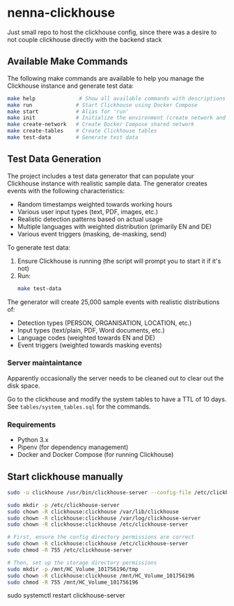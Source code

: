 # nenna-clickhouse

Just small repo to host the clickhouse config, since there was a desire
to not couple clickhouse directly with the backend stack

## Available Make Commands

The following make commands are available to help you manage the Clickhouse instance and generate test data:

```bash
make help              # Show all available commands with descriptions
make run              # Start Clickhouse using Docker Compose
make start            # Alias for 'run'
make init             # Initialize the environment (create network and tables)
make create-network   # Create Docker Compose shared network
make create-tables    # Create Clickhouse tables
make test-data        # Generate test data
```

## Test Data Generation

The project includes a test data generator that can populate your Clickhouse instance with realistic sample data. The generator creates events with the following characteristics:

- Random timestamps weighted towards working hours
- Various user input types (text, PDF, images, etc.)
- Realistic detection patterns based on actual usage
- Multiple languages with weighted distribution (primarily EN and DE)
- Various event triggers (masking, de-masking, send)

To generate test data:

1. Ensure Clickhouse is running (the script will prompt you to start it if it's not)
2. Run:
   ```bash
   make test-data
   ```

The generator will create 25,000 sample events with realistic distributions of:

- Detection types (PERSON, ORGANISATION, LOCATION, etc.)
- Input types (text/plain, PDF, Word documents, etc.)
- Language codes (weighted towards EN and DE)
- Event triggers (weighted towards masking events)

### Server maintaintance

Apparently occasionally the server needs to be cleaned out to clear out the disk space.

Go to the clickhouse and modify the system tables to have a TTL of 10 days.
See `tables/system_tables.sql` for the commands.

### Requirements

- Python 3.x
- Pipenv (for dependency management)
- Docker and Docker Compose (for running Clickhouse)

## Start clickhouse manually

```sh
sudo -u clickhouse /usr/bin/clickhouse-server --config-file /etc/clickhouse-server/config.xml

sudo mkdir -p /etc/clickhouse-server
sudo chown -R clickhouse:clickhouse /var/lib/clickhouse
sudo chown -R clickhouse:clickhouse /var/log/clickhouse-server
sudo chown -R clickhouse:clickhouse /etc/clickhouse-server

# First, ensure the config directory permissions are correct
sudo chown -R clickhouse:clickhouse /etc/clickhouse-server
sudo chmod -R 755 /etc/clickhouse-server

# Then, set up the storage directory permissions
sudo mkdir -p /mnt/HC_Volume_101756196/tmp
sudo chown -R clickhouse:clickhouse /mnt/HC_Volume_101756196
sudo chmod -R 755 /mnt/HC_Volume_101756196
```

sudo systemctl restart clickhouse-server

